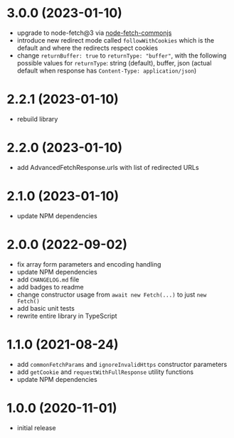 # 3.0.0 (2023-01-10)

- upgrade to node-fetch@3 via [node-fetch-commonjs](https://www.npmjs.com/package/node-fetch-commonjs)
- introduce new redirect mode called `followWithCookies` which is the default and where the redirects respect cookies
- change `returnBuffer: true` to `returnType: "buffer"`, with the following possible values for `returnType`: string (default), buffer, json (actual default when response has `Content-Type: application/json`)

# 2.2.1 (2023-01-10)

- rebuild library

# 2.2.0 (2023-01-10)

- add AdvancedFetchResponse.urls with list of redirected URLs

# 2.1.0 (2023-01-10)

- update NPM dependencies

# 2.0.0 (2022-09-02)

- fix array form parameters and encoding handling
- update NPM dependencies
- add `CHANGELOG.md` file
- add badges to readme
- change constructor usage from `await new Fetch(...)` to just `new Fetch()`
- add basic unit tests
- rewrite entire library in TypeScript

# 1.1.0 (2021-08-24)

- add `commonFetchParams` and `ignoreInvalidHttps` constructor parameters
- add `getCookie` and `requestWithFullResponse` utility functions
- update NPM dependencies

# 1.0.0 (2020-11-01)

- initial release

